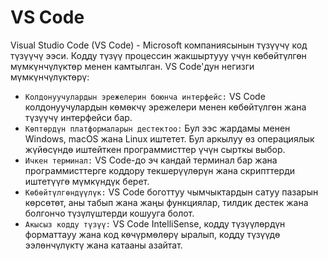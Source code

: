 # VS Code

Visual Studio Code (VS Code) - Microsoft компаниясынын түзүүчү код түзүүчү ээси. Кодду түзүү процессин жакшыртууу үчүн көбөйтүлгөн мүмкүнчүлүктөр менен камтылган. VS Code'дун негизги мүмкүнчүлүктөрү:
* `Колдонуучулардын эрежелерин боюнча интерфейс:` VS Code колдонуучулардын көмөкчү эрежелери менен көбөйтүлгөн жана түзүүчү интерфейси бар.
* `Көптөрдүн платформаларын дестектоо:` Бул ээс жардамы менен Windows, macOS жана Linux иштетет. Бул аркылуу өз операциялык жүйөсүндө иштейткен программисттер үчүн сырткы выбор.
* `Ичкен терминал:` VS Code-до эч кандай терминал бар жана программисттерге коддору текшерүүлөрүн жана скрипттерди иштетүүгө мүмкүндүк берет.
* `Көбөйтүлгөндүүлүк:` VS Code боготтуу чымчыктардын сатуу пазарын көрсөтөт, аны табып жана жаңы функциялар, тилдик дестек жана болгончо түзүлүштерди кошууга болот.
* `Акысыз кодду түзүү:` VS Code IntelliSense, кодду түзүүлөрдүн форматтауу жана код көчүрмөлөрү ыралып, кодду түзүүдө ээлөнчүлүктү жана катааны азайтат.






